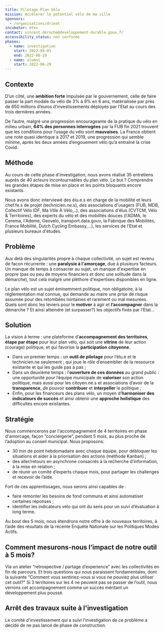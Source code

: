 ```yaml
---
title: Pilotage Plan Vélo
mission: Accélerer le potentiel vélo de ma ville
sponsors:
  - /organisations/drieat
incubator: mtes
contact: vincent.deroche@developpement-durable.gouv.fr
accessibility_status: non conforme
phases:
  - name: investigation
    start: 2022-04-01
    end: 2022-06-29
  - name: alumni
    start: 2022-06-29
---
```

## Contexte

D’un côté, une **ambition forte** impulsée par le gouvernement, celle de faire passer la part modale du vélo de 3% à 9% en 6 ans, matérialisée par près de 650 millions d’euros d’investissements déployés par l'Etat au cours des trois dernières années.

De l’autre, malgré une progression encourageante de la pratique du vélo en milieu urbain, **64% des personnes interrogées** par la FUB fin 2021 trouvent que les conditions pour l’usage du vélo sont **mauvaises**. La France obtient une note quasi identique à 2017 et 2019, une progression qui semble minime, après les deux années d’engouement vélo qu’a entraîné la crise Covid.

## Méthode

Au cours de cette phase d'investigation, nous avons réalisé 35 entretiens auprès de 40 acteurs incontournables du plan vélo. Le but ? Comprendre les grandes étapes de mise en place et les points bloquants encore existants.

Nous avons donc interviewé des élu.e.s en charge de la mobilité et leurs chef.fe.s de projet (technicien.ne.s), des associations d'usagers (FUB, MDB, Collectif Vélo IDF, Ma Ville À Vélo,..), des associations d'élus (CVTCM, Vélo & Territoires), des experts du vélo et des mobilités douces (l'ADMA, le Cerema, l'Ademe, Geovelo, transport.data.gouv, la Fabrique des Mobilités, France Mobilité, Dutch Cycling Embassy,...), les services de l'Etat et plusieurs bureaux d'études.

## Problème

Aux delà des singularités propre à chaque collectivité, un sujet est revenu de facon récurrente : une **paralysie à l'amorçage**, due à plusieurs facteurs. Un manque de temps à consacrer au sujet, un manque d'expertise en propre (pas ou peu de moyens financiers et donc une solitude dans la démarche), tout cela malgré une pléthore d'expertises disponibles en ligne. 

Le plan vélo est un sujet éminemment politique, non obligatoire, à la réglementation mal connue, qui demande au maire une prise de risque assumée pour des retombées lointaines et rarement ou mal mesurées. Quels sont donc les leviers pour le **motiver** à agir et **l’accompagner** dans la démarche ? Et ainsi atteindre (et surpasser?) les objectifs fixés par l’Etat...

## Solution

La vision à terme : une plateforme d’**accompagnement des territoires**, **étape par étape** pour leur plan vélo, qui soit une **vitrine** de leur action (courage) politique, et qui favorise la **participation** **citoyenne**.

* Dans un premier temps : un **outil de pilotage** pour l’élu.e et le technicien.ne seulement ; qui joue le rôle d’ensemblier de la ressource existante et qui les guide pas à pas ;
* Dans un deuxième temps : l’**ouverture de ces données** au grand public : une opportunité pour l’équipe municipale de **valoriser** son action politique, mais aussi pour les citoyen.ne.s et associations d’avoir de la **transparence**, de pouvoir **contribuer** et **interpeller** le politique ;
* Enfin, pour les financeurs des plans vélo, un moyen d’**harmoniser des indicateurs de succès** et ainsi obtenir une **approche holistique** des difficultés encore existantes.

## Stratégie

Nous commencerons par l'accompagnement de 4 territoires en phase d'amorcage, façon “conciergerie”, pendant 5 mois, au plus proche de l’adoption au conseil municipal. Nous proposons: 

* 30 min de point hebdomadaire avec chaque équipe, pour débloquer les situations et aider à la priorisation des actions (méthode Kanban) ;
* des aller/retours en asynchrone consacrés à la recherche d’information, à la mise en relation ;
* de réunir un comité d’experts chaque mois, pour partager les challenges et recevoir de l’aide.

Fort de ces apprentissages, nous serons ainsi capables de :

* faire remonter les besoins de fond communs et ainsi automatiser certaines réponses ;
* identifier les indicateurs vélo qui ont du sens pour un suivi d’évaluation à long terme.

Au bout des 5 mois, nous étendrons notre offre à de nouveaux territoires, à l’aide des résultats de la récente Enquête Nationale sur les Politiques Modes Actifs.

## Comment mesurons-nous l’impact de notre outil à 5 mois?

Via un atelier “retrospective / partage d’experience” avec les collectivités en fin de parcours. Et trois questions qui nous paraissent fondamentales, dont la suivante “Comment vous sentiriez-vous si vous ne pouviez plus utiliser cet outil?” Si 3 territoires sur les 4 ne peuvent pas se passer de l’outil, nous verrons cet accompagnement comme un succès méritant un développement plus poussé.

## Arrêt des travaux suite à l'investigation

Le comité d'investissement qui a suivi l'investigation de ce problème a décidé de ne pas lancé de phase de construction.

